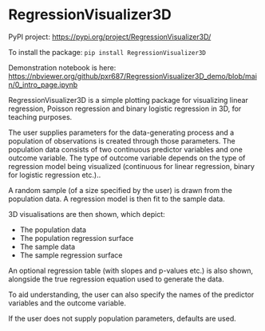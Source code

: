 # RegressionVisualizer3D

PyPI project: https://pypi.org/project/RegressionVisualizer3D/

To install the package: `pip install RegressionVisualizer3D`

Demonstration notebook is here: https://nbviewer.org/github/pxr687/RegressionVisualizer3D_demo/blob/main/0_intro_page.ipynb

RegressionVisualizer3D is a simple plotting package for visualizing linear regression, Poisson regression and binary logistic regression in 3D, for teaching purposes.

The user supplies parameters for the data-generating process and a population of observations is created through those parameters. The population data consists of two continuous predictor variables and one outcome variable. The type of outcome variable depends on the type of regression model being visualized (continuous for linear regression, binary for logistic regression etc.)..

A random sample (of a size specified by the user) is drawn from the population data. A regression model is then fit to the sample data.

3D visualisations are then shown, which depict:

* The population data
* The population regression surface
* The sample data
* The sample regression surface

An optional regression table (with slopes and p-values etc.) is also shown, alongside the true regression equation used to generate the data.

To aid understanding, the user can also specify the names of the predictor variables and the outcome variable.

If the user does not supply population parameters, defaults are used.
